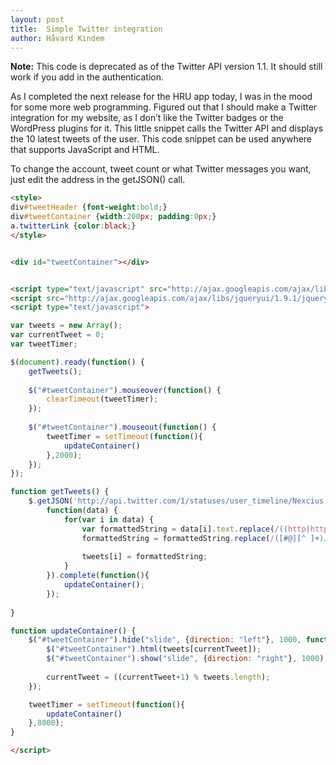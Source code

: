 ```yaml
---
layout: post
title:  Simple Twitter integration
author: Håvard Kindem
---
```

**Note:** This code is deprecated as of the Twitter API version 1.1. It should still work if you add in the authentication.

As I completed the next release for the HRU app today, I was in the mood for some more web programming. Figured out that I should make a Twitter integration for my website, as I don’t like the Twitter badges or the WordPress plugins for it. This little snippet calls the Twitter API and displays the 10 latest tweets of the user. This code snippet can be used anywhere that supports JavaScript and HTML.
<!--more-->

To change the account, tweet count or what Twitter messages you want, just edit the address in the getJSON() call.

```html
<style>
div#tweetHeader {font-weight:bold;}
div#tweetContainer {width:200px; padding:0px;}
a.twitterLink {color:black;}
</style>


<div id="tweetContainer"></div>


<script type="text/javascript" src="http://ajax.googleapis.com/ajax/libs/jquery/1.8.2/jquery.min.js"></script>
<script src="http://ajax.googleapis.com/ajax/libs/jqueryui/1.9.1/jquery-ui.min.js"></script>
<script type="text/javascript">

var tweets = new Array();
var currentTweet = 0;
var tweetTimer;

$(document).ready(function() {
    getTweets();
    
    $("#tweetContainer").mouseover(function() {
        clearTimeout(tweetTimer);
    });
    
    $("#tweetContainer").mouseout(function() {
        tweetTimer = setTimeout(function(){
            updateContainer()
        },2000);
    });
});

function getTweets() {
    $.getJSON('http://api.twitter.com/1/statuses/user_timeline/Nexcius.json?count=10&trim_user=true&callback=?', 
        function(data) {
            for(var i in data) {
                var formattedString = data[i].text.replace(/((http|https):\/\/[^ ]+)/g, '<a class="twitterLink" href="$1">$1</a>');
                formattedString = formattedString.replace(/([#@][^ ]+)/g, '<a class="twitterLink" href="http://twitter.com/$1">$1</a>');
                
                tweets[i] = formattedString;
            }
        }).complete(function(){
            updateContainer();
        });
    
}

function updateContainer() {
    $("#tweetContainer").hide("slide", {direction: "left"}, 1000, function() {
        $("#tweetContainer").html(tweets[currentTweet]);
        $("#tweetContainer").show("slide", {direction: "right"}, 1000);
        
        currentTweet = ((currentTweet+1) % tweets.length);
    }); 

    tweetTimer = setTimeout(function(){
        updateContainer()
    },8000);
}

</script>
```